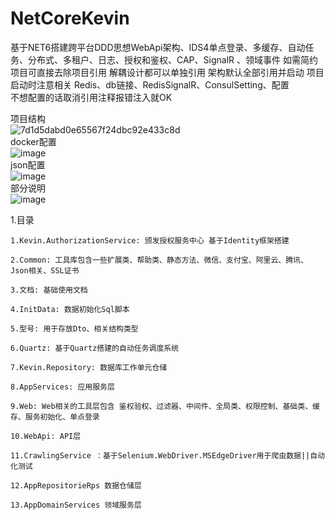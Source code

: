 # NetCoreKevin
基于NET6搭建跨平台DDD思想WebApi架构、IDS4单点登录、多缓存、自动任务、分布式、多租户、日志、授权和鉴权、CAP、SignalR  、领域事件
如需简约项目可直接去除项目引用 解耦设计都可以单独引用 架构默认全部引用并启动 项目启动时注意相关 Redis、db链接、RedisSignalR、ConsulSetting、配置   
不想配置的话取消引用注释报错注入就OK    

项目结构  
![7d1d5dabd0e65567f24dbc92e433c8d](https://user-images.githubusercontent.com/57887866/233831817-b0fcfa75-17bf-4f5d-9743-ad9385c25692.png)  
docker配置  
![image](https://user-images.githubusercontent.com/57887866/233823710-e8ad6fe8-5eb8-4fda-b3e1-09c36e508ed0.png)  
json配置  
![image](https://user-images.githubusercontent.com/57887866/233823842-2263ff1b-91ec-4f77-8ff3-dca129e01bd7.png)    
部分说明  
![image](https://user-images.githubusercontent.com/57887866/233824730-55549181-057c-4298-8601-e9734bf99d0a.png)

 1.目录 
 
    1.Kevin.AuthorizationService: 颁发授权服务中心 基于Identity框架搭建

    2.Common: 工具库包含一些扩展类、帮助类、静态方法、微信、支付宝、阿里云、腾讯、Json相关、SSL证书

    3.文档: 基础使用文档

    4.InitData: 数据初始化Sql脚本

    5.型号: 用于存放Dto、相关结构类型

    6.Quartz: 基于Quartz搭建的自动任务调度系统

    7.Kevin.Repository: 数据库工作单元仓储

    8.AppServices: 应用服务层

    9.Web: Web相关的工具层包含 鉴权验权、过滤器、中间件、全局类、权限控制、基础类、缓存、服务初始化、单点登录

    10.WebApi: API层
    
    11.CrawlingService ：基于Selenium.WebDriver.MSEdgeDriver用于爬虫数据||自动化测试
    
    12.AppRepositorieRps 数据仓储层
    
    13.AppDomainServices 领域服务层


